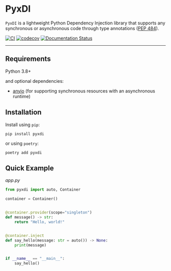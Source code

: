 # PyxDI

`PyxDI` is a lightweight Python Dependency Injection library that supports any synchronous or asynchronous code through type annotations ([PEP 484](https://peps.python.org/pep-0484/)).

[![CI](https://github.com/antonrh/pyxdi/actions/workflows/ci.yml/badge.svg)](https://github.com/antonrh/pyxdi/actions/workflows/ci.yml)
[![codecov](https://codecov.io/gh/antonrh/pyxdi/branch/main/graph/badge.svg?token=67CLD19I0C)](https://codecov.io/gh/antonrh/pyxdi)
[![Documentation Status](https://readthedocs.org/projects/pyxdi/badge/?version=latest)](https://pyxdi.readthedocs.io/en/latest/?badge=latest)

---

## Requirements

Python 3.8+

and optional dependencies:

* [anyio](https://github.com/agronholm/anyio) (for supporting synchronous resources with an asynchronous runtime)


## Installation

Install using `pip`:

```shell
pip install pyxdi
```

or using `poetry`:

```shell
poetry add pyxdi
```

## Quick Example

*app.py*

```python
from pyxdi import auto, Container

container = Container()


@container.provider(scope="singleton")
def message() -> str:
    return "Hello, world!"


@container.inject
def say_hello(message: str = auto()) -> None:
    print(message)


if __name__ == "__main__":
    say_hello()
```

